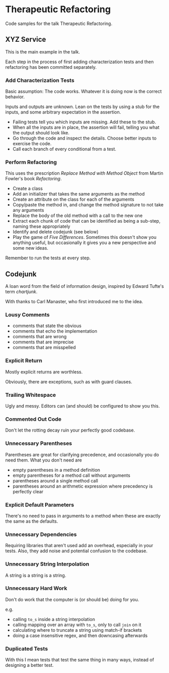 # Therapeutic Refactoring

Code samples for the talk Therapeutic Refactoring.

## XYZ Service

This is the main example in the talk.

Each step in the process of first adding characterization tests
and then refactoring has been committed separately.

### Add Characterization Tests

Basic assumption: The code works. Whatever it is doing now is the correct behavior.

Inputs and outputs are unknown. Lean on the tests by using a stub for the inputs, and
some arbitrary expectation in the assertion.

* Failing tests tell you which inputs are missing. Add these to the stub.
* When all the inputs are in place, the assertion will fail, telling you what the output should look like.
* Go through the code and inspect the details. Choose better inputs to exercise the code.
* Call each branch of every conditional from a test.

### Perform Refactoring

This uses the prescription *Replace Method with Method Object* from Martin
Fowler's book _Refactoring_.

* Create a class
* Add an initializer that takes the same arguments as the method
* Create an attribute on the class for each of the arguments
* Copy/paste the method in, and change the method signature to not take any arguments
* Replace the body of the old method with a call to the new one
* Extract each chunk of code that can be identified as being a sub-step, naming these appropriately
* Identify and delete codejunk (see below)
* Play the game of *Five Differences*. Sometimes this doesn't show you anything useful,
  but occasionally it gives you a new perspective and some new ideas.

Remember to run the tests at every step.

## Codejunk

A loan word from the field of information design, inspired by Edward Tufte's
term _chartjunk_.

With thanks to Carl Manaster, who first introduced me to the idea.

### Lousy Comments

* comments that state the obvious
* comments that echo the implementation
* comments that are wrong
* comments that are imprecise
* comments that are misspelled

### Explicit Return

Mostly explicit returns are worthless.

Obviously, there are exceptions, such as with guard clauses.

### Trailing Whitespace

Ugly and messy. Editors can (and should) be configured to show you this.

### Commented Out Code

Don't let the rotting decay ruin your perfectly good codebase.

### Unnecessary Parentheses

Parentheses are great for clarifying precedence, and occasionally you do need them.
What you don't need are

* empty parentheses in a method definition
* empty parentheses for a method call without arguments
* parentheses around a single method call
* parentheses around an arithmetic expression where precedency is perfectly clear

### Explicit Default Parameters

There's no need to pass in arguments to a method when these are exactly
the same as the defaults.

### Unnecessary Dependencies

Requiring libraries that aren't used add an overhead, especially in your tests.
Also, they add noise and potential confusion to the codebase.

### Unnecessary String Interpolation

A string is a string is a string.

### Unnecessary Hard Work

Don't do work that the computer is (or should be) doing for you.

e.g.

* calling `to_s` inside a string interpolation
* calling mapping over an array with `to_s`, only to call `join` on it
* calculating where to truncate a string using match-if brackets
* doing a case insensitive regex, and then downcasing afterwards

### Duplicated Tests

With this I mean tests that test the same thing in many ways, instead of
designing a better test.

